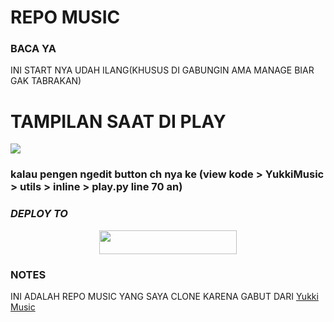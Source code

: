 # REPO MUSIC

### BACA YA
INI START NYA UDAH ILANG(KHUSUS DI GABUNGIN AMA MANAGE BIAR GAK TABRAKAN)

# TAMPILAN SAAT DI PLAY
<img src="https://telegra.ph/file/43ead06e0ab0daa6329c4.jpg">

### kalau pengen ngedit button ch nya ke (view kode > YukkiMusic > utils > inline > play.py line 70 an)

### ***DEPLOY TO***
<p align="center"><a href="https://heroku.com/deploy?template=https://github.com/ReyyNada/ReyyYukki"> <img src="https://img.shields.io/badge/Web%20Heroku-blueviolet?style=for-the-badge&logo=heroku" width="220" height="38.45"/></a></p>

### NOTES
INI ADALAH REPO MUSIC YANG SAYA CLONE KARENA GABUT DARI
[Yukki Music](https://github.com/TeamYukki/YukkiMusicBot)


